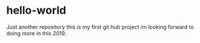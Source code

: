 # hello-world
Just another repository
this is my first git hub project im looking forward to doing more in this 2019.

